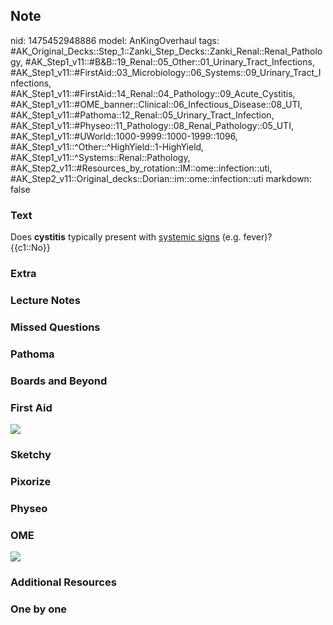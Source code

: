 ## Note
nid: 1475452948886
model: AnKingOverhaul
tags: #AK_Original_Decks::Step_1::Zanki_Step_Decks::Zanki_Renal::Renal_Pathology, #AK_Step1_v11::#B&B::19_Renal::05_Other::01_Urinary_Tract_Infections, #AK_Step1_v11::#FirstAid::03_Microbiology::06_Systems::09_Urinary_Tract_Infections, #AK_Step1_v11::#FirstAid::14_Renal::04_Pathology::09_Acute_Cystitis, #AK_Step1_v11::#OME_banner::Clinical::06_Infectious_Disease::08_UTI, #AK_Step1_v11::#Pathoma::12_Renal::05_Urinary_Tract_Infection, #AK_Step1_v11::#Physeo::11_Pathology::08_Renal_Pathology::05_UTI, #AK_Step1_v11::#UWorld::1000-9999::1000-1999::1096, #AK_Step1_v11::^Other::^HighYield::1-HighYield, #AK_Step1_v11::^Systems::Renal::Pathology, #AK_Step2_v11::#Resources_by_rotation::IM::ome::infection::uti, #AK_Step2_v11::Original_decks::Dorian::im::ome::infection::uti
markdown: false

### Text
<div>
  Does <b>cystitis</b> typically present with <u>systemic signs</u>
  (e.g. fever)?
</div>
<div>
  {{c1::No}}
</div>

### Extra


### Lecture Notes


### Missed Questions


### Pathoma


### Boards and Beyond


### First Aid
<img src="tmpetxrIx.png">

### Sketchy


### Pixorize


### Physeo


### OME
<div class="ome-widget">
  <a href=
  "https://onlinemeded.org/spa/infectious-disease/uti/acquire?ref=anki">
  <img src="_OME_AnkiFlashcards_Lesson_3.png"></a>
</div>

### Additional Resources


### One by one

